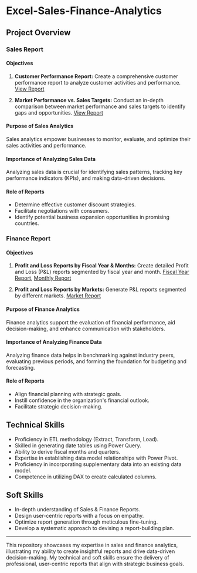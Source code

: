 # Excel-Sales-Finance-Analytics

## Project Overview

### Sales Report

#### Objectives

1. **Customer Performance Report:** Create a comprehensive customer performance report to analyze customer activities and performance. [View Report](https://github.com/ShrutiMishra2003/Excel-Sales-Finance-Analytics/blob/main/Customer_Performance_Report.pdf)
   
2. **Market Performance vs. Sales Targets:** Conduct an in-depth comparison between market performance and sales targets to identify gaps and opportunities. [View Report](https://github.com/ShrutiMishra2003/Excel-Sales-Finance-Analytics/blob/main/Market%20Performance.pdf)

#### Purpose of Sales Analytics

Sales analytics empower businesses to monitor, evaluate, and optimize their sales activities and performance.

#### Importance of Analyzing Sales Data

Analyzing sales data is crucial for identifying sales patterns, tracking key performance indicators (KPIs), and making data-driven decisions.

#### Role of Reports

- Determine effective customer discount strategies.
- Facilitate negotiations with consumers.
- Identify potential business expansion opportunities in promising countries.

### Finance Report

#### Objectives

1. **Profit and Loss Reports by Fiscal Year & Months:** Create detailed Profit and Loss (P&L) reports segmented by fiscal year and month. [Fiscal Year Report](https://github.com/ShrutiMishra2003/Excel-Sales-Finance-Analytics/blob/main/P%20%26%20L%20by%20Fiscal%20Years.pdf), [Monthly Report](https://github.com/ShrutiMishra2003/Excel-Sales-Finance-Analytics/blob/main/P%20%26%20L%20by%20Months.pdf)
   
2. **Profit and Loss Reports by Markets:** Generate P&L reports segmented by different markets. [Market Report](https://github.com/ShrutiMishra2003/Excel-Sales-Finance-Analytics/blob/main/P%20%26%20L%20by%20Markets.pdf)

#### Purpose of Finance Analytics

Finance analytics support the evaluation of financial performance, aid decision-making, and enhance communication with stakeholders.

#### Importance of Analyzing Finance Data

Analyzing finance data helps in benchmarking against industry peers, evaluating previous periods, and forming the foundation for budgeting and forecasting.

#### Role of Reports

- Align financial planning with strategic goals.
- Instill confidence in the organization's financial outlook.
- Facilitate strategic decision-making.

## Technical Skills

- Proficiency in ETL methodology (Extract, Transform, Load).
- Skilled in generating date tables using Power Query.
- Ability to derive fiscal months and quarters.
- Expertise in establishing data model relationships with Power Pivot.
- Proficiency in incorporating supplementary data into an existing data model.
- Competence in utilizing DAX to create calculated columns.

## Soft Skills

- In-depth understanding of Sales & Finance Reports.
- Design user-centric reports with a focus on empathy.
- Optimize report generation through meticulous fine-tuning.
- Develop a systematic approach to devising a report-building plan.

---

This repository showcases my expertise in sales and finance analytics, illustrating my ability to create insightful reports and drive data-driven decision-making. My technical and soft skills ensure the delivery of professional, user-centric reports that align with strategic business goals.

   
